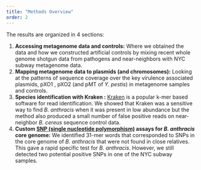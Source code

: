 ```yaml
---
title: "Methods Overview"
order: 2
---
```

The results are organized in 4 sections:

1.  **Accessing metagenome data and controls:**  Where we obtained the data and how we constructed artificial controls by mixing recent whole genome shotgun data from pathogens and near-neighbors with NYC subway metagenome data.
2.  **Mapping metagenome data to plasmids (and chromosomes):**    Looking at the patterns of sequence coverage over the key virulence associated plasmids, pXO1 , pXO2 (and pMT of *Y. pestis*) in metagenome samples and controls.
3.  **Species identification with Kraken :** [Kraken](http://genomebiology.com/2014/15/3/R46) is a popular k-mer based software for read identification.  We showed that Kraken was a sensitive way to find *B. anthracis* when it was present in low abundance but the method also produced a small number of false positive reads on near-neighbor *B. cereus* sequence control data.
4.  **Custom [SNP (single nucleotide polymorphism)](http://en.wikipedia.org/wiki/Single-nucleotide_polymorphism) assays for *B. anthracis* core genome:** We identified 31-mer words that corresponded to SNPs in the core genome of *B. anthracis* that were not found in close relatives. This gave a rapid specific test for *B. anthracis*.  However, we still detected two potential positive SNPs in one of the NYC subway samples.
